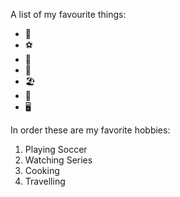 A list of my favourite things:
- 🐶
- ⚽
- 🎵
- 🎥
- 🏖️
- 🌄
- 🖥️

In order these are my favorite hobbies:
1. Playing Soccer
2. Watching Series 
3. Cooking
4. Travelling

